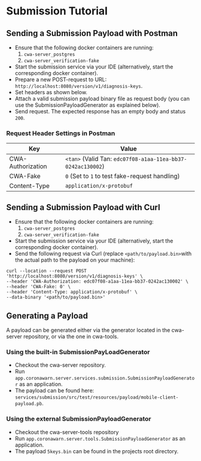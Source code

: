 # Submission Tutorial

## Sending a Submission Payload with Postman

* Ensure that the following docker containers are running:
  1. `cwa-server_postgres`
  2. `cwa-server_verification-fake`
* Start the submission service via your IDE (alternatively, start the corresponding docker container).
* Prepare a new POST-request to URL: `http://localhost:8080/version/v1/diagnosis-keys`.
* Set headers as shown below.
* Attach a valid submission payload binary file as request body (you can use the SubmissionPayloadGenerator as explained below).
* Send request. The expected response has an empty body and status `200`.

### Request Header Settings in Postman

Key                       | Value
--------------------------|-------------
CWA-Authorization         | `<tan>` (Valid Tan: `edc07f08-a1aa-11ea-bb37-0242ac130002`)
CWA-Fake                  | `0` (Set to `1` to test fake-request handling)
Content-Type              | `application/x-protobuf`

## Sending a Submission Payload with Curl

* Ensure that the following docker containers are running:
  1. `cwa-server_postgres`
  2. `cwa-server_verification-fake`
* Start the submission service via your IDE (alternatively, start the corresponding docker container).
* Send the following request via Curl (replace `<path/to/payload.bin>`with the actual path to the payload on your machine):

```
curl --location --request POST 'http://localhost:8080/version/v1/diagnosis-keys' \
--header 'CWA-Authorization: edc07f08-a1aa-11ea-bb37-0242ac130002' \
--header 'CWA-Fake: 0' \
--header 'Content-Type: application/x-protobuf' \
--data-binary '<path/to/payload.bin>'
```

## Generating a Payload

A payload can be generated either via the generator located in the cwa-server repository, or via the one in cwa-tools.

### Using the built-in SubmissionPayLoadGenerator

* Checkout the cwa-server repository.
* Run `app.coronawarn.server.services.submission.SubmissionPayloadGenerator` as an application.
* The payload can be found here: `services/submission/src/test/resources/payload/mobile-client-payload.pb`.

### Using the external SubmissionPayloadGenerator

* Checkout the cwa-server-tools repository
* Run `app.coronawarn.server.tools.SubmissionPayloadGenerator` as an application.
* The payload `5keys.bin` can be found in the projects root directory.
